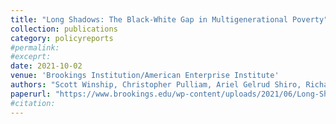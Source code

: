 ```yaml
---
title: "Long Shadows: The Black-White Gap in Multigenerational Poverty"
collection: publications
category: policyreports
#permalink: 
#exceprt:
date: 2021-10-02
venue: 'Brookings Institution/American Enterprise Institute'
authors: "Scott Winship, Christopher Pulliam, Ariel Gelrud Shiro, Richard V. Reeves, and Santiago Deambrosi"
paperurl: "https://www.brookings.edu/wp-content/uploads/2021/06/Long-Shadows_Final.pdf"
#citation: 
---
```

